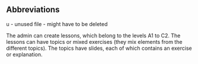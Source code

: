 ## Abbreviations

u - unused file - might have to be deleted

The admin can create lessons, which belong to the levels A1 to C2. The lessons can have topics or mixed exercises (they mix elements from the different topics). The topics have slides, each of which contains an exercise or explanation.